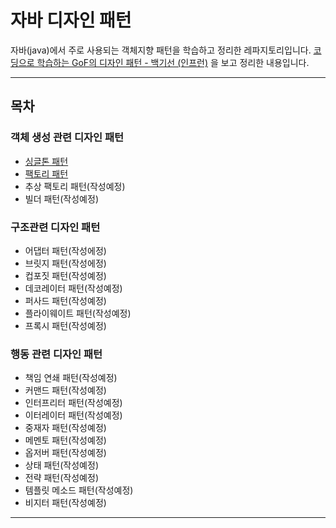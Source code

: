 # 자바 디자인 패턴


자바(java)에서 주로 사용되는 객체지향 패턴을 학습하고 정리한 레파지토리입니다.
[코딩으로 학습하는 GoF의 디자인 패턴 - 백기선 (인프런)](https://www.inflearn.com/course/%EB%94%94%EC%9E%90%EC%9D%B8-%ED%8C%A8%ED%84%B4/dashboard)
을 보고 정리한 내용입니다.

---

## 목차
### 객체 생성 관련 디자인 패턴
- [싱글톤 패턴](./src/main/java/com/siru/singleton/README.md)
- [팩토리 패턴](./src/main/java/com/siru/factory/README.md)
- 추상 팩토리 패턴(작성예정)
- 빌더 패턴(작성예정)
### 구조관련 디자인 패턴
- 어댑터 패턴(작성에정)
- 브릿지 패턴(작성에정)
- 컵포짓 패턴(작성예정)
- 데코레이터 패턴(작성예정)
- 퍼사드 패턴(작성예정)
- 플라이웨이트 패턴(작성예정)
- 프록시 패턴(작성예정)
### 행동 관련 디자인 패턴
- 책임 연쇄 패턴(작성예정)
- 커맨드 패턴(작성예정)
- 인터프리터 패턴(작성예정)
- 이터레이터 패턴(작성예정)
- 중재자 패턴(작성예정)
- 메멘토 패턴(작성예정)
- 옵저버 패턴(작성예정)
- 상태 패턴(작성예정)
- 전략 패턴(작성예정)
- 템플릿 메소드 패턴(작성예정)
- 비지터 패턴(작성예정)
---